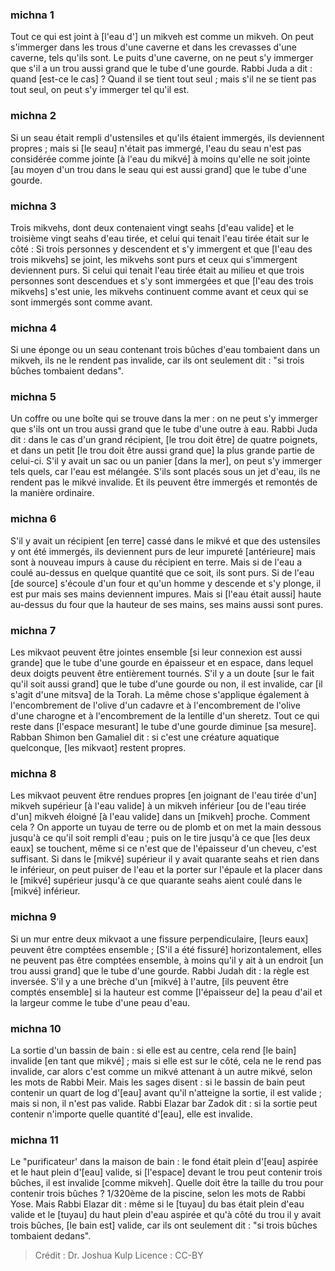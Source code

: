
### michna 1
Tout ce qui est joint à [l'eau d'] un mikveh est comme un mikveh. On peut s'immerger dans les trous d'une caverne et dans les crevasses d'une caverne, tels qu'ils sont. Le puits d'une caverne, on ne peut s'y immerger que s'il a un trou aussi grand que le tube d'une gourde. Rabbi Juda a dit : quand [est-ce le cas] ? Quand il se tient tout seul ; mais s'il ne se tient pas tout seul, on peut s'y immerger tel qu'il est.

### michna 2
Si un seau était rempli d'ustensiles et qu'ils étaient immergés, ils deviennent propres ; mais si [le seau] n'était pas immergé, l'eau du seau n'est pas considérée comme jointe [à l'eau du mikvé] à moins qu'elle ne soit jointe [au moyen d'un trou dans le seau qui est aussi grand] que le tube d'une gourde.

### michna 3
Trois mikvehs, dont deux contenaient vingt seahs [d'eau valide] et le troisième vingt seahs d'eau tirée, et celui qui tenait l'eau tirée était sur le côté : Si trois personnes y descendent et s'y immergent et que [l'eau des trois mikvehs] se joint, les mikvehs sont purs et ceux qui s'immergent deviennent purs. Si celui qui tenait l'eau tirée était au milieu et que trois personnes sont descendues et s'y sont immergées et que [l'eau des trois mikvehs] s'est unie, les mikvehs continuent comme avant et ceux qui se sont immergés sont comme avant.

### michna 4
Si une éponge ou un seau contenant trois bûches d'eau tombaient dans un mikveh, ils ne le rendent pas invalide, car ils ont seulement dit : "si trois bûches tombaient dedans".

### michna 5
Un coffre ou une boîte qui se trouve dans la mer : on ne peut s'y immerger que s'ils ont un trou aussi grand que le tube d'une outre à eau. Rabbi Juda dit : dans le cas d'un grand récipient, [le trou doit être] de quatre poignets, et dans un petit [le trou doit être aussi grand que] la plus grande partie de celui-ci. S'il y avait un sac ou un panier [dans la mer], on peut s'y immerger tels quels, car l'eau est mélangée. S'ils sont placés sous un jet d'eau, ils ne rendent pas le mikvé invalide. Et ils peuvent être immergés et remontés de la manière ordinaire.

### michna 6
S'il y avait un récipient [en terre] cassé dans le mikvé et que des ustensiles y ont été immergés, ils deviennent purs de leur impureté [antérieure] mais sont à nouveau impurs à cause du récipient en terre. Mais si de l'eau a coulé au-dessus en quelque quantité que ce soit, ils sont purs. Si de l'eau [de source] s'écoule d'un four et qu'un homme y descende et s'y plonge, il est pur mais ses mains deviennent impures. Mais si [l'eau était aussi] haute au-dessus du four que la hauteur de ses mains, ses mains aussi sont pures.

### michna 7
Les mikvaot peuvent être jointes ensemble [si leur connexion est aussi grande] que le tube d'une gourde en épaisseur et en espace, dans lequel deux doigts peuvent être entièrement tournés. S'il y a un doute [sur le fait qu'il soit aussi grand] que le tube d'une gourde ou non, il est invalide, car [il s'agit d'une mitsva] de la Torah. La même chose s'applique également à l'encombrement de l'olive d'un cadavre et à l'encombrement de l'olive d'une charogne et à l'encombrement de la lentille d'un sheretz. Tout ce qui reste dans [l'espace mesurant] le tube d'une gourde diminue [sa mesure]. Rabban Shimon ben Gamaliel dit : si c'est une créature aquatique quelconque, [les mikvaot] restent propres.

### michna 8
Les mikvaot peuvent être rendues propres [en joignant de l'eau tirée d'un] mikveh supérieur [à l'eau valide] à un mikveh inférieur [ou de l'eau tirée d'un] mikveh éloigné [à l'eau valide] dans un [mikveh] proche. Comment cela ? On apporte un tuyau de terre ou de plomb et on met la main dessous jusqu'à ce qu'il soit rempli d'eau ; puis on le tire jusqu'à ce que [les deux eaux] se touchent, même si ce n'est que de l'épaisseur d'un cheveu, c'est suffisant. Si dans le [mikvé] supérieur il y avait quarante seahs et rien dans le inférieur, on peut puiser de l'eau et la porter sur l'épaule et la placer dans le [mikvé] supérieur jusqu'à ce que quarante seahs aient coulé dans le [mikvé] inférieur.

### michna 9
Si un mur entre deux mikvaot a une fissure perpendiculaire, [leurs eaux] peuvent être comptées ensemble ; [S'il a été fissuré] horizontalement, elles ne peuvent pas être comptées ensemble, à moins qu'il y ait à un endroit [un trou aussi grand] que le tube d'une gourde. Rabbi Judah dit : la règle est inversée. S'il y a une brèche d'un [mikvé] à l'autre, [ils peuvent être comptés ensemble] si la hauteur est comme [l'épaisseur de] la peau d'ail et la largeur comme le tube d'une peau d'eau.

### michna 10
La sortie d'un bassin de bain : si elle est au centre, cela rend [le bain] invalide [en tant que mikvé] ; mais si elle est sur le côté, cela ne le rend pas invalide, car alors c'est comme un mikvé attenant à un autre mikvé, selon les mots de Rabbi Meir. Mais les sages disent : si le bassin de bain peut contenir un quart de log d'[eau] avant qu'il n'atteigne la sortie, il est valide ; mais si non, il n'est pas valide. Rabbi Elazar bar Zadok dit : si la sortie peut contenir n'importe quelle quantité d'[eau], elle est invalide.

### michna 11
Le "purificateur' dans la maison de bain : le fond était plein d'[eau] aspirée et le haut plein d'[eau] valide, si [l'espace] devant le trou peut contenir trois bûches, il est invalide [comme mikveh]. Quelle doit être la taille du trou pour contenir trois bûches ? 1/320ème de la piscine, selon les mots de Rabbi Yose. Mais Rabbi Elazar dit : même si le [tuyau] du bas était plein d'eau valide et le [tuyau] du haut plein d'eau aspirée et qu'à côté du trou il y avait trois bûches, [le bain est] valide, car ils ont seulement dit : "si trois bûches tombaient dedans".

>Crédit : Dr. Joshua Kulp
>Licence : CC-BY